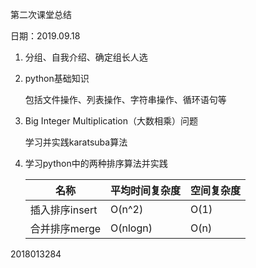 第二次课堂总结

日期：2019.09.18

1. 分组、自我介绍、确定组长人选

2. python基础知识

   包括文件操作、列表操作、字符串操作、循环语句等

3. Big Integer Multiplication（大数相乘）问题

   学习并实践karatsuba算法

4. 学习python中的两种排序算法并实践

   | 名称           | 平均时间复杂度 | 空间复杂度 |
   | -------------- | -------------- | ---------- |
   | 插入排序insert | O(n^2)         | O(1)       |
   | 合并排序merge  | O(nlogn)       | O(n)       |

2018013284

